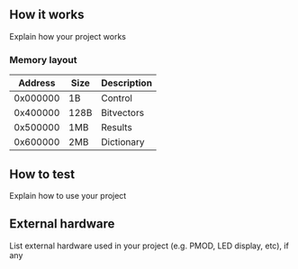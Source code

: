 <!---

This file is used to generate your project datasheet. Please fill in the information below and delete any unused
sections.

You can also include images in this folder and reference them in the markdown. Each image must be less than
512 kb in size, and the combined size of all images must be less than 1 MB.
-->

## How it works

Explain how your project works

### Memory layout


| Address  | Size | Description |
|----------|------|-------------|
| 0x000000 |   1B | Control     |
| 0x400000 | 128B | Bitvectors  |
| 0x500000 |  1MB | Results     |
| 0x600000 |  2MB | Dictionary  |


## How to test

Explain how to use your project

## External hardware

List external hardware used in your project (e.g. PMOD, LED display, etc), if any
